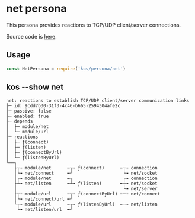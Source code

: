 # net persona

This persona provides reactions to TCP/UDP client/server connections.

Source code is [here](./net.js).

## Usage

```js
const NetPersona = require('kos/persona/net')
```

## kos --show net

```
net: reactions to establish TCP/UDP client/server communication links
├─ id: 9cdd7b30-31f3-4c46-b665-2594304afe2c
├─ passive: false
├─ enabled: true
├─ depends
│  ├─ module/net
│  └─ module/url
├─ reactions
│  ├─ ƒ(connect)
│  ├─ ƒ(listen)
│  ├─ ƒ(connectByUrl)
│  └─ ƒ(listenByUrl)
└──┐
   ├┬╼ module/net      ╾┬╼ ƒ(connect)      ╾┬╼ connection
   │└╼ net/connect     ╾┘                   └╼ net/socket
   │┌╼ module/net      ╾┐                   ┌╼ connection
   ├┴╼ net/listen      ╾┴╼ ƒ(listen)       ╾┼╼ net/socket
   │                                        └╼ net/server
   ├┬╼ module/url      ╾┬╼ ƒ(connectByUrl) ╾─╼ net/connect
   │└╼ net/connect/url ╾┘
   └┬╼ module/url      ╾┬╼ ƒ(listenByUrl)  ╾─╼ net/listen
    └╼ net/listen/url  ╾┘
```

